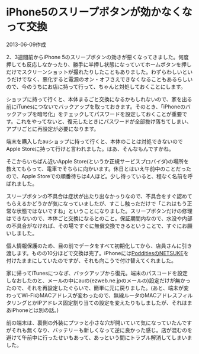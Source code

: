 # iPhone5のスリープボタンが効かなくなって交換

2013-06-09作成

2、3週間前からiPhone 5のスリープボタンの効きが悪くなってきました。何度押しても反応しなかったり、勝手に半押し状態になっていてホームボタンを押しだけでスクリーンショットが撮れたりしたこともありました。わずらわしいというだけでなく、悪化すると電源のオン・オフさえできなくなることもあるらしいので、今のうちにお店に持って行って、ちゃんと対処しておくことにします。

ショップに持って行くと、本体まるごと交換になるかもしれないので、家を出る前にiTunesにつないでバックアップを取っておきます。そのとき、「iPhoneのバックアップを暗号化」をチェックしてパスワードを設定しておくことが重要です。これをやってないと、復元したときにパスワードが全部抜け落ちてしまい、アプリごとに再設定が必要になります。

端末を購入したauショップに持って行くと、本体のことは対処できないのでApple Storeに持って行けと言われました。はあ、そんなもんですかね。

そこからいちばん近いApple Store(というか正規サービスプロバイダ)の場所を教えてもらって、電車でそちらに向かいます。休日とはいえ午前中のことだったので、Apple Storeでの順番待ちは4人ほど。少し待っていると、程なく名前を呼ばれました。

スリープボタンの不具合は症状が出たり出なかっりなので、不具合をすぐ認めてもらえるかどうかが気になっていましたが、すこし触っただけで「これはもう正常な状態ではないですね」ということになりました。スリープボタンだけの修理はできないので、本体ごと交換になるとのこと。保証期間内なので、水没や内部の不具合がなければ、その場ですぐに無償交換できるということで、すぐにお願いしました。

個人情報保護のため、目の前でデータをすべて初期化してから、店員さんに引き渡します。ものの10分ほどで交換は完了。iPhoneには[PodditiesのNETSUKE](http://www.poddities.com/iphone5-strap-netsuke.html)を付けたままにしていたのですが、それも向こうで付け替えてくれました。

家に帰ってiTunesにつなぎ、バックアップから復元。端末のパスコードを設定しなおしたのと、メールの中にauの(ezweb.ne.jpのメールの)設定だけが無かったので、それを再設定したぐらいで、簡単に元に戻りました。(あと、端末が変わってWi-FiのMACアドレスが変わったので、無線ルータのMACアドレスフィルタリングとかIPアドレス固定割り当ての設定を変えたりもしましたが、それはまあiPhoneとは別の話。)

前の端末は、裏側の外装にプツッと小さな穴が開いていて気になっていたんですがそれも無くなり、バッテリーも新しくなって逆に良かった感じ。店が混むのを避けて午前中に行ったせいもあって、あっという間にトラブル解消してしまいました。
